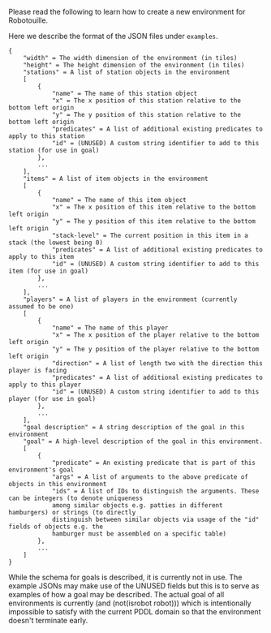 Please read the following to learn how to create a new environment for Robotouille.

Here we describe the format of the JSON files under `examples`.

```
{
    "width" = The width dimension of the environment (in tiles)
    "height" = The height dimension of the environment (in tiles)
    "stations" = A list of station objects in the environment
    [
        {
            "name" = The name of this station object
            "x" = The x position of this station relative to the bottom left origin
            "y" = The y position of this station relative to the bottom left origin
            "predicates" = A list of additional existing predicates to apply to this station
            "id" = (UNUSED) A custom string identifier to add to this station (for use in goal)
        },
        ...
    ],
    "items" = A list of item objects in the environment
    [
        {
            "name" = The name of this item object
            "x" = The x position of this item relative to the bottom left origin
            "y" = The y position of this item relative to the bottom left origin
            "stack-level" = The current position in this item in a stack (the lowest being 0)
            "predicates" = A list of additional existing predicates to apply to this item
            "id" = (UNUSED) A custom string identifier to add to this item (for use in goal)
        },
        ...
    ],
    "players" = A list of players in the environment (currently assumed to be one)
    [
        {
            "name" = The name of this player
            "x" = The x position of the player relative to the bottom left origin
            "y" = The y position of the player relative to the bottom left origin
            "direction" = A list of length two with the direction this player is facing
            "predicates" = A list of additional existing predicates to apply to this player
            "id" = (UNUSED) A custom string identifier to add to this player (for use in goal)
        },
        ...
    ],
    "goal description" = A string description of the goal in this environment
    "goal" = A high-level description of the goal in this environment.
    [
        {
            "predicate" = An existing predicate that is part of this environment's goal
            "args" = A list of arguments to the above predicate of objects in this environment
            "ids" = A list of IDs to distinguish the arguments. These can be integers (to denote uniqueness
            among similar objects e.g. patties in different hamburgers) or strings (to directly 
            distinguish between similar objects via usage of the "id" fields of objects e.g. the
            hamburger must be assembled on a specific table)
        },
        ...
    ]
}
```

While the schema for goals is described, it is currently not in use. The example JSONs may make use of the UNUSED
fields but this is to serve as examples of how a goal may be described. The actual goal of all environments is
currently (and (not(isrobot robot))) which is intentionally impossible to satisfy with the current PDDL domain
so that the environment doesn't terminate early.